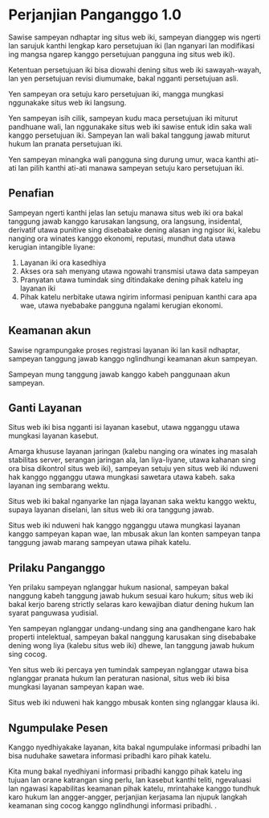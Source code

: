 # Perjanjian Panganggo 1.0

Sawise sampeyan ndhaptar ing situs web iki, sampeyan dianggep wis ngerti lan sarujuk kanthi lengkap karo persetujuan iki (lan nganyari lan modifikasi ing mangsa ngarep kanggo persetujuan pangguna ing situs web iki).

Ketentuan persetujuan iki bisa diowahi dening situs web iki sawayah-wayah, lan yen persetujuan revisi diumumake, bakal ngganti persetujuan asli.

Yen sampeyan ora setuju karo persetujuan iki, mangga mungkasi nggunakake situs web iki langsung.

Yen sampeyan isih cilik, sampeyan kudu maca persetujuan iki miturut pandhuane wali, lan nggunakake situs web iki sawise entuk idin saka wali kanggo persetujuan iki. Sampeyan lan wali bakal tanggung jawab miturut hukum lan pranata persetujuan iki.

Yen sampeyan minangka wali pangguna sing durung umur, waca kanthi ati-ati lan pilih kanthi ati-ati manawa sampeyan setuju karo persetujuan iki.

## Penafian

Sampeyan ngerti kanthi jelas lan setuju manawa situs web iki ora bakal tanggung jawab kanggo karusakan langsung, ora langsung, insidental, derivatif utawa punitive sing disebabake dening alasan ing ngisor iki, kalebu nanging ora winates kanggo ekonomi, reputasi, mundhut data utawa kerugian intangible liyane:

1. Layanan iki ora kasedhiya
1. Akses ora sah menyang utawa ngowahi transmisi utawa data sampeyan
1. Pranyatan utawa tumindak sing ditindakake dening pihak katelu ing layanan iki
1. Pihak katelu nerbitake utawa ngirim informasi penipuan kanthi cara apa wae, utawa nyebabake pangguna ngalami kerugian ekonomi.

## Keamanan akun

Sawise ngrampungake proses registrasi layanan iki lan kasil ndhaptar, sampeyan tanggung jawab kanggo nglindhungi keamanan akun sampeyan.

Sampeyan mung tanggung jawab kanggo kabeh panggunaan akun sampeyan.

## Ganti Layanan

Situs web iki bisa ngganti isi layanan kasebut, utawa ngganggu utawa mungkasi layanan kasebut.

Amarga khususe layanan jaringan (kalebu nanging ora winates ing masalah stabilitas server, serangan jaringan ala, lan liya-liyane, utawa kahanan sing ora bisa dikontrol situs web iki), sampeyan setuju yen situs web iki nduweni hak kanggo ngganggu utawa mungkasi sawetara utawa kabeh. saka layanan ing sembarang wektu.

Situs web iki bakal nganyarke lan njaga layanan saka wektu kanggo wektu, supaya layanan diselani, lan situs web iki ora tanggung jawab.

Situs web iki nduweni hak kanggo ngganggu utawa mungkasi layanan kanggo sampeyan kapan wae, lan mbusak akun lan konten sampeyan tanpa tanggung jawab marang sampeyan utawa pihak katelu.

## Prilaku Panganggo

Yen prilaku sampeyan nglanggar hukum nasional, sampeyan bakal nanggung kabeh tanggung jawab hukum sesuai karo hukum; situs web iki bakal kerjo bareng strictly selaras karo kewajiban diatur dening hukum lan syarat panguwasa yudisial.

Yen sampeyan nglanggar undang-undang sing ana gandhengane karo hak properti intelektual, sampeyan bakal nanggung karusakan sing disebabake dening wong liya (kalebu situs web iki) dhewe, lan tanggung jawab hukum sing cocog.

Yen situs web iki percaya yen tumindak sampeyan nglanggar utawa bisa nglanggar pranata hukum lan peraturan nasional, situs web iki bisa mungkasi layanan sampeyan kapan wae.

Situs web iki nduweni hak kanggo mbusak konten sing nglanggar klausa iki.

## Ngumpulake Pesen

Kanggo nyedhiyakake layanan, kita bakal ngumpulake informasi pribadhi lan bisa nuduhake sawetara informasi pribadhi karo pihak katelu.

Kita mung bakal nyedhiyani informasi pribadhi kanggo pihak katelu ing tujuan lan orane katrangan sing perlu, lan kasebut kanthi teliti, ngevaluasi lan ngawasi kapabilitas keamanan pihak katelu, mrintahake kanggo tundhuk karo hukum lan angger-angger, perjanjian kerjasama lan njupuk langkah keamanan sing cocog kanggo nglindhungi informasi pribadhi. .
